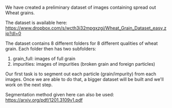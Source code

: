 We have created a preliminary dataset of images containing spread out Wheat grains.

The dataset is available here: https://www.dropbox.com/s/wcth3i32mpgxzgi/Wheat_Grain_Dataset_easy.zip?dl=0

The dataset contains 8 different folders for 8 different qualities of wheat grain. Each folder then has two subfolders:
1) grain_full: images of full grain
2) impurities: images of impurities (broken grain and foreign particles)

Our first task is to segment out each particle (grain/impurity) from each images. Once we are able to do that, a bigger dataset will be built 
and we'll work on the next step.

Segmentation method given here can also be used: https://arxiv.org/pdf/1201.3109v1.pdf

